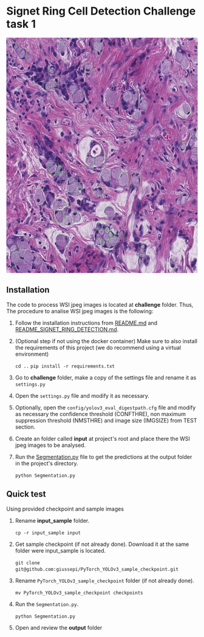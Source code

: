 # Signet Ring Cell Detection Challenge task 1

<p align="left"><img src="../output_sample/2018_64982_1-3_2019-02-25%2021_57_36-lv0-36515-58465-2013-2071.jpeg" height="620"\></p>

## Installation
The code to process WSI jpeg images is located at **challenge** folder. Thus,
The procedure to analise WSI jpeg images is the following:

1. Follow the installation instructions from [README.md](../README.md) and [README_SIGNET_RING_DETECTION.md](../README_SIGNET_RING_DETECTION.md).
2. (Optional step if not using the docker container) Make sure to also install
   the requirements of this project (we do recommend using a virtual environment)
   
   `cd ..`
   `pip install -r requirements.txt`
2. Go to **challenge** folder, make a copy of the settings file and rename it as
   `settings.py`
2. Open the `settings.py` file and modify it as necessary.
3. Optionally, open the `config/yolov3_eval_digestpath.cfg` file and modify as
   necessary the confidence threshold (CONFTHRE), non maximum suppression
   threshold (NMSTHRE) and image size (IMGSIZE) from TEST section.
4. Create an folder called **input** at project's root and place there the WSI jpeg
   images to be analysed.
5. Run the [Segmentation.py](../Segmentation.py) file to get the predictions at
   the output folder in the project's directory.
   
   `python Segmentation.py`

## Quick test
Using provided checkpoint and sample images

1. Rename **input_sample** folder.
     
     `cp -r input_sample input`

2. Get sample checkpoint (if not already done). Download it at the same folder were input_sample is located.

     `git clone git@github.com:giussepi/PyTorch_YOLOv3_sample_checkpoint.git`

3. Rename `PyTorch_YOLOv3_sample_checkpoint` folder (if not already done).

    `mv PyTorch_YOLOv3_sample_checkpoint checkpoints`
    
4. Run the `Segmentation.py`.

     `python Segmentation.py`

5. Open and review the **output** folder
